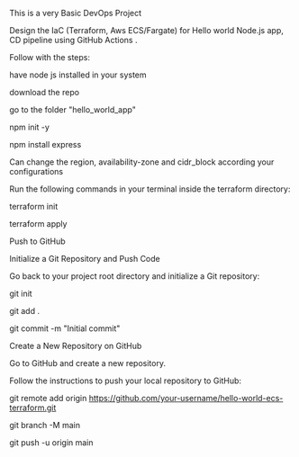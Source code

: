 This is a very Basic DevOps Project

Design the IaC (Terraform, Aws ECS/Fargate) for Hello world Node.js app, CD pipeline using GitHub Actions .

Follow with the steps:

have node js installed in your system

download the repo

go to the folder "hello_world_app"

npm init -y

npm install express

Can change the region, availability-zone and cidr_block according your configurations

Run the following commands in your terminal inside the terraform directory:

terraform init

terraform apply

Push to GitHub

Initialize a Git Repository and Push Code

Go back to your project root directory and initialize a Git repository:

git init

git add .

git commit -m "Initial commit"

Create a New Repository on GitHub

Go to GitHub and create a new repository.

Follow the instructions to push your local repository to GitHub:

git remote add origin https://github.com/your-username/hello-world-ecs-terraform.git

git branch -M main

git push -u origin main

